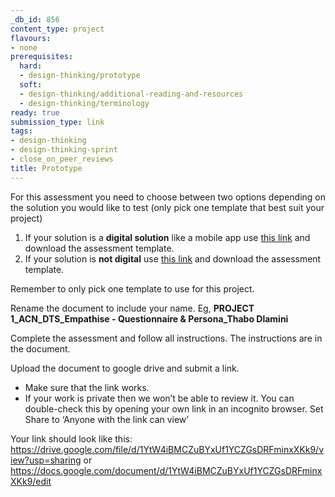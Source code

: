 ```yaml
---
_db_id: 856
content_type: project
flavours:
- none
prerequisites:
  hard:
  - design-thinking/prototype
  soft:
  - design-thinking/additional-reading-and-resources
  - design-thinking/terminology
ready: true
submission_type: link
tags:
- design-thinking
- design-thinking-sprint
- close_on_peer_reviews
title: Prototype 
---
```

For this assessment you need to choose between two options depending on the solution you would like to test (only pick one template that best suit your project)
1. If your solution is a **digital solution** like a mobile app use [this link](https://docs.google.com/presentation/d/1InG8AsgvVAjGxE8iXcPEs2YoXH3h9QIv2RGSDjSPboQ/edit#slide=id.g1dfb42b39be_0_0) and download the assessment template.
2. If your solution is **not digital** use [this link](https://docs.google.com/document/d/1HOuWWCImSgH3XMjGDGzMNFEnFd1qYIotoDYpHRP6EJo/edit#heading=h.41mmf57f86d) and download the assessment template.

Remember to only pick one template to use for this project.

Rename the document to include your name. Eg, **PROJECT 1_ACN_DTS_Empathise - Questionnaire & Persona_Thabo Dlamini**

Complete the assessment and follow all instructions. The instructions are in the document.

Upload the document to google drive and submit a link. 

- Make sure that the link works. 
- If your work is private then we won’t be able to review it. You can double-check this by opening your own link in an incognito browser. Set Share to ‘Anyone with the link can view’

Your link should look like this: https://drive.google.com/file/d/1YtW4iBMCZuBYxUf1YCZGsDRFminxXKk9/view?usp=sharing or https://docs.google.com/document/d/1YtW4iBMCZuBYxUf1YCZGsDRFminxXKk9/edit
